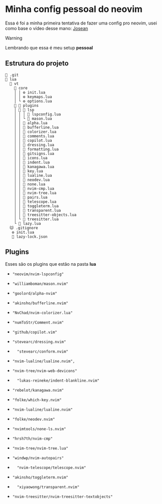 # Minha config pessoal do neovim
Essa é foi a minha primeira tentativa de fazer uma config pro neovim,
usei como base o vídeo desse mano: [Josean](https://youtu.be/6mxWayq-s9I?si=U9OQcnCpg1eNsqnZ)

> [!WARNING]
> Lembrando que essa é meu setup **pessoal**

## Estrutura do projeto
```
📁 .git
📂 lua
  📂 vt
    📂 core
    │ │ ⚙️ init.lua
    │ │ ⚙️ keymaps.lua
    │ └ ⚙️ options.lua
     📂 plugins
    │  📂 lsp
    │ │ │ 🌙 lspconfig.lua
    │ │ └ 🌙 mason.lua
    │ │ 🌙 alpha.lua
    │ │ 🌙 bufferline.lua
    │ │ 🌙 colorizer.lua
    │ │ 🌙 comments.lua
    │ │ 🌙 copilot.lua
    │ │ 🌙 dressing.lua
    │ │ 🌙 formatting.lua
    │ │ 🌙 gitsigns.lua
    │ │ 🌙 icons.lua
    │ │ 🌙 indent.lua
    │ │ 🌙 kanagawa.lua
    │ │ 🌙 key.lua
    │ │ 🌙 lualine.lua
    │ │ 🌙 neodev.lua
    │ │ 🌙 none.lua
    │ │ 🌙 nvim-cmp.lua
    │ │ 🌙 nvim-tree.lua
    │ │ 🌙 pairs.lua
    │ │ 🌙 telescope.lua
    │ │ 🌙 toggleterm.lua
    │ │ 🌙 transparent.lua
    │ │ 🌙 treesitter-objects.lua
    │ └ 🌙 treesitter.lua
    └ 🌙 lazy.lua
  🐱 .gitignore
   ⚙️ init.lua
   📄 lazy-lock.json
```
## Plugins
Esses são os plugins que estão na pasta **lua** 
  *     "neovim/nvim-lspconfig"
  *     "williamboman/mason.nvim"
  *     "goolord/alpha-nvim"
  *     "akinsho/bufferline.nvim"
  *     "NvChad/nvim-colorizer.lua"
  *     "numToStr/Comment.nvim"
  *     "github/copilot.vim"
  *     "stevearc/dressing.nvim"
  * 	  "stevearc/conform.nvim"
  *     "nvim-lualine/lualine.nvim",
  *     "nvim-tree/nvim-web-devicons"
  * 	  "lukas-reineke/indent-blankline.nvim"
  *     "rebelot/kanagawa.nvim"
  *     "folke/which-key.nvim"
  *     "nvim-lualine/lualine.nvim"
  *     "folke/neodev.nvim"
  *     "nvimtools/none-ls.nvim"
  *     "hrsh7th/nvim-cmp"
  *     "nvim-tree/nvim-tree.lua"
  *     "windwp/nvim-autopairs"
  * 	  "nvim-telescope/telescope.nvim"
  *     "akinsho/toggleterm.nvim"
  * 	  "xiyaowong/transparent.nvim"
  *     "nvim-treesitter/nvim-treesitter-textobjects"
